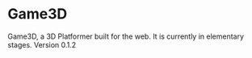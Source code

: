 # Game3D

Game3D, a 3D Platformer built for the web. It is currently in elementary stages. Version 0.1.2
